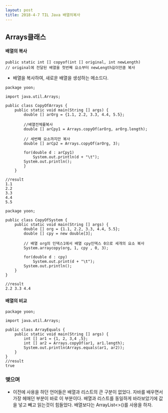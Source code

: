 ```yaml
---
layout: post
title: 2018-4-7 TIL Java 배열의복사
---
```


## Arrays클래스

#### 배열의 복사

```
public static int [] copyof(int [] original, int newLength)
// original에 전달된 배열을 첫번째 요소부터 newLength길이만큼 복사

```
- 배열을 복사하여, 새로운 배열을 생성하는 메소드다.

```
package yoon;

import java.util.Arrays;

public class CopyOfArrays {
    public static void main(String [] args) {
        double [] arOrg = {1.1, 2.2, 3.3, 4.4, 5.5};

        //배열전체를복사
        double [] arCpy1 = Arrays.copyOf(arOrg, arOrg.length);

        // 세번째 요소까지만 복사
        double [] arCp2 = Arrays.copyOf(arOrg, 3);

        for(double d : arCpy1)
            System.out.println(d + "\t");
        System.out.println();
        }
    }

//result
1.1
2.2
3.3
4.4
5.5
```

```
package yoon;

public class CopyOfSystem {
    public static void main(String [] args) {
        double [] org = {1.1, 2.2, 3.3, 4.4, 5.5};
        double [] cpy = new double[3];

        // 배열 org의 인덱스1에서 배열 cpy인덱스 0으로 세개의 요소 복사
        System.arraycopy(org, 1, cpy , 0, 3);

        for(double d : cpy)
            System.out.print(d + "\t");
        System.out.println();
    }
}

//result
2.2	3.3	4.4
```

#### 배열의 비교

```
package yoon;

import java.util.Arrays;

public class ArrayEquals {
    public static void main(String [] args) {
        int [] ar1 = {1, 2, 3,4 ,5};
        int [] ar2 = Arrays.copyOf(ar1, ar1.length);
        System.out.println(Arrays.equals(ar1, ar2));
    }
}
//result
true
```

### 맺으며

- 이전에 사용을 하던 언어들은 배열과 리스트의 큰 구분이 없었다. 자바를 배우면서 가장 헤매던 부분이 바로 이 부분이다. 배열과 리스트를 동일하게 바라보았기에 값을 넣고 빼고 읽는것이 힘들었다. 배열보다는 ArrayList<>()를 사용을 하자.
